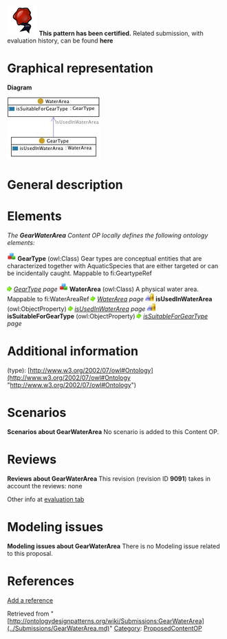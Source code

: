 [![](../images/thumb/b/b5/Certified.png/70px-Certified.png)](../Image/Certified.png.md "Certified.png") __This pattern has been certified.__
Related submission, with evaluation history, can be found __here__





#  Graphical representation


__Diagram__




[![Image:Gearwaterarea.jpg](../images/6/6e/Gearwaterarea.jpg)](../Image/Gearwaterarea.jpg.md "Image:Gearwaterarea.jpg")




#  General description


  




#  Elements


_The __GearWaterArea__ Content OP locally defines the following ontology elements:_



[![Class](../images/thumb/2/27/Class.gif/20px-Class.gif)](../Image/Class.gif.md "Class") __GearType__ (owl:Class) Gear types are conceptual entities that are characterized together with AquaticSpecies that are either targeted or can be incidentally caught. 
Mappable to fi:GeartypeRef 



 [![](../images/thumb/8/87/ArrowRight.gif/11px-ArrowRight.gif)](../Image/ArrowRight.gif.md "ArrowRight.gif") _[GearType](../Submissions/GearWaterArea/GearType.md "Submissions:GearWaterArea/GearType") page_
[![Class](../images/thumb/2/27/Class.gif/20px-Class.gif)](../Image/Class.gif.md "Class") __WaterArea__ (owl:Class) A physical water area. Mappable to fi:WaterAreaRef 
 [![](../images/thumb/8/87/ArrowRight.gif/11px-ArrowRight.gif)](../Image/ArrowRight.gif.md "ArrowRight.gif") _[WaterArea](../Submissions/GearWaterArea/WaterArea.md "Submissions:GearWaterArea/WaterArea") page_
[![ObjectProperty](../images/thumb/c/c3/ObjectProperty.gif/20px-ObjectProperty.gif)](../Image/ObjectProperty.gif.md "ObjectProperty") __isUsedInWaterArea__ (owl:ObjectProperty) 
 [![](../images/thumb/8/87/ArrowRight.gif/11px-ArrowRight.gif)](../Image/ArrowRight.gif.md "ArrowRight.gif") _[isUsedInWaterArea](../Submissions/GearWaterArea/isUsedInWaterArea.md "Submissions:GearWaterArea/isUsedInWaterArea") page_
[![ObjectProperty](../images/thumb/c/c3/ObjectProperty.gif/20px-ObjectProperty.gif)](../Image/ObjectProperty.gif.md "ObjectProperty") __isSuitableForGearType__ (owl:ObjectProperty) 
 [![](../images/thumb/8/87/ArrowRight.gif/11px-ArrowRight.gif)](../Image/ArrowRight.gif.md "ArrowRight.gif") _[isSuitableForGearType](../Submissions/GearWaterArea/isSuitableForGearType.md "Submissions:GearWaterArea/isSuitableForGearType") page_
#  Additional information


(type): [http://www.w3.org/2002/07/owl#Ontology](http://www.w3.org/2002/07/owl#Ontology "http://www.w3.org/2002/07/owl#Ontology")



#  Scenarios



__Scenarios about GearWaterArea__
No scenario is added to this Content OP.




#  Reviews



__Reviews about GearWaterArea__
This revision (revision ID __9091__) takes in account the reviews: none


Other info at [evaluation tab](http://ontologydesignpatterns.org/wiki/index.php?title=Submissions:GearWaterArea&action=evaluation "http://ontologydesignpatterns.org/wiki/index.php?title=Submissions:GearWaterArea&action=evaluation")




  




#  Modeling issues



__Modeling issues about GearWaterArea__
There is no Modeling issue related to this proposal.




  




#  References


[Add a reference](index.php@title=Odp%253AAdd_reference&subject=../Submissions/GearWaterArea.md "http://ontologydesignpatterns.org/wiki/index.php?title=Odp:Add_reference&subject=Submissions%3AGearWaterArea")


  






Retrieved from "[http://ontologydesignpatterns.org/wiki/Submissions:GearWaterArea](../Submissions/GearWaterArea.md)"
 [Category](http://ontologydesignpatterns.org/wiki/Special:Categories "Special:Categories"): [ProposedContentOP](../Category/ProposedContentOP.md "Category:ProposedContentOP")